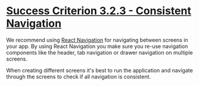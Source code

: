 # [Success Criterion 3.2.3 - Consistent Navigation](https://www.w3.org/WAI/WCAG21/Understanding/consistent-navigation.html)

We recommend using [React Navigation](https://reactnative.dev/docs/navigation) for navigating between screens in your app. By using React Navigation you make sure you re-use navigation components like the header, tab navigation or drawer navigation on multiple screens.

When creating different screens it's best to run the application and navigate through the screens to check if all navigation is consistent.

